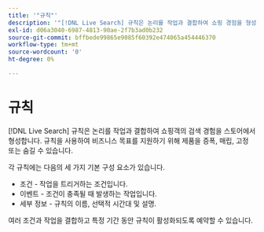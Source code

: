 ```yaml
---
title: '"규칙"'
description: '"[!DNL Live Search] 규칙은 논리를 작업과 결합하여 쇼핑 경험을 형성합니다."'
exl-id: d06a3040-6987-4813-90ae-2f7b3ad0b232
source-git-commit: bffbede99865e9085f60392e474065a454446370
workflow-type: tm+mt
source-wordcount: '0'
ht-degree: 0%

---
```


# 규칙

[!DNL Live Search] 규칙은 논리를 작업과 결합하여 쇼핑객의 검색 경험을 스토어에서 형성합니다. 규칙을 사용하여 비즈니스 목표를 지원하기 위해 제품을 증폭, 매립, 고정 또는 숨길 수 있습니다.

각 규칙에는 다음의 세 가지 기본 구성 요소가 있습니다.

* 조건 - 작업을 트리거하는 조건입니다.
* 이벤트 - 조건이 충족될 때 발생하는 작업입니다.
* 세부 정보 - 규칙의 이름, 선택적 시간대 및 설명.

여러 조건과 작업을 결합하고 특정 기간 동안 규칙이 활성화되도록 예약할 수 있습니다.
